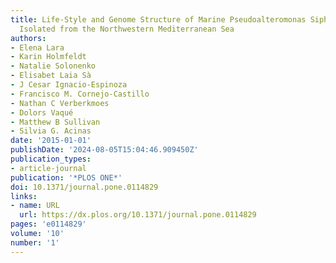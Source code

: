 ```yaml
---
title: Life-Style and Genome Structure of Marine Pseudoalteromonas Siphovirus B8b
  Isolated from the Northwestern Mediterranean Sea
authors:
- Elena Lara
- Karin Holmfeldt
- Natalie Solonenko
- Elisabet Laia Sà
- J Cesar Ignacio-Espinoza
- Francisco M. Cornejo-Castillo
- Nathan C Verberkmoes
- Dolors Vaqué
- Matthew B Sullivan
- Silvia G. Acinas
date: '2015-01-01'
publishDate: '2024-08-05T15:04:46.909450Z'
publication_types:
- article-journal
publication: '*PLOS ONE*'
doi: 10.1371/journal.pone.0114829
links:
- name: URL
  url: https://dx.plos.org/10.1371/journal.pone.0114829
pages: 'e0114829'
volume: '10'
number: '1'
---
```

